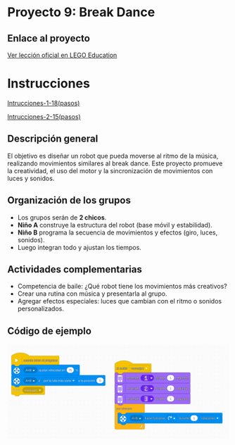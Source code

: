 # Proyecto 9: Break Dance
## Enlace al proyecto
[Ver lección oficial en LEGO Education](https://education.lego.com/es-es/lessons/prime-life-hacks/break-dance/)

# Instrucciones

[Intrucciones-1-18(pasos)](https://assets.education.lego.com/v3/assets/blt293eea581807678a/blt1b1cabca80846180/5ec9079400455b25665b177d/break-dance-bi-pdf-book1of2.pdf?locale=es-es)

[Intrucciones-2-15(pasos)](https://assets.education.lego.com/v3/assets/blt293eea581807678a/blta15ecafc09d28bab/5ec90760f8b8c35280dbf68c/break-dance-bi-pdf-book2of2.pdf?locale=es-es)


## Descripción general
El objetivo es diseñar un robot que pueda moverse al ritmo de la música, realizando movimientos similares al break dance. Este proyecto promueve la creatividad, el uso del motor y la sincronización de movimientos con luces y sonidos.

## Organización de los grupos
- Los grupos serán de **2 chicos**.
- **Niño A** construye la estructura del robot (base móvil y estabilidad).
- **Niño B** programa la secuencia de movimientos y efectos (giro, luces, sonidos).
- Luego integran todo y ajustan los tiempos.

## Actividades complementarias
- Competencia de baile: ¿Qué robot tiene los movimientos más creativos?
- Crear una rutina con música y presentarla al grupo.
- Agregar efectos especiales: luces que cambian con el ritmo o sonidos personalizados.

## Código de ejemplo
![breakDance](./img3/breakDance.png)

